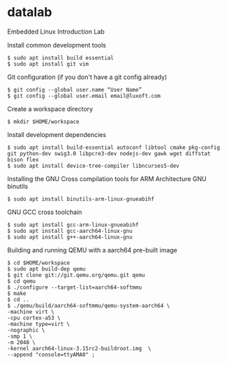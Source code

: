 # datalab
Embedded Linux Introduction Lab




Install common development tools
```
$ sudo apt install build essential
$ sudo apt install git vim
```

Git configuration (if you don't have a git config already) 
```
$ git config --global user.name “User Name”
$ git config --global user.email email@luxoft.com
```

Create a workspace directory 
```
$ mkdir $HOME/workspace

```

Install development dependencies 
```
$ sudo apt install build-essential autoconf libtool cmake pkg-config git python-dev swig3.0 libpcre3-dev nodejs-dev gawk wget diffstat bison flex
$ sudo apt install device-tree-compiler libncurses5-dev
```


Installing the GNU Cross compilation tools for ARM Architecture
GNU binutils
```
$ sudo apt install binutils-arm-linux-gnueabihf
```

GNU GCC cross toolchain
```
$ sudo apt install gcc-arm-linux-gnueabihf
$ sudo apt install gcc-aarch64-linux-gnu
$ sudo apt install g++-aarch64-linux-gnu
```

Building and running QEMU with a aarch64 pre-built image
```
$ cd $HOME/workspace
$ sudo apt build-dep qemu
$ git clone git://git.qemu.org/qemu.git qemu
$ cd qemu
$ ./configure --target-list=aarch64-softmmu
$ make
$ cd ..
$ ./qemu/build/aarch64-softmmu/qemu-system-aarch64 \
-machine virt \
-cpu cortex-a53 \ 
-machine type=virt \
-nographic \
-smp 1 \
-m 2048 \
-kernel aarch64-linux-3.15rc2-buildroot.img  \
--append "console=ttyAMA0" ;
```
